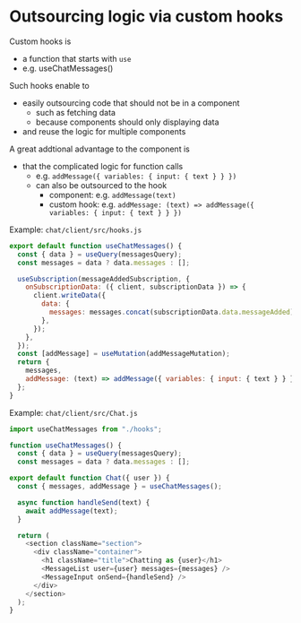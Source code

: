 # Outsourcing logic via custom hooks

Custom hooks is

- a function that starts with `use`
- e.g. useChatMessages()

Such hooks enable to

- easily outsourcing code that should not be in a component
  - such as fetching data
  - because components should only displaying data
- and reuse the logic for multiple components

A great addtional advantage to the component is

- that the complicated logic for function calls
  - e.g. `addMessage({ variables: { input: { text } } })`
  - can also be outsourced to the hook
    - component: e.g. `addMessage(text)`
    - custom hook: e.g. `addMessage: (text) => addMessage({ variables: { input: { text } } })`

Example: `chat/client/src/hooks.js`

```javascript
export default function useChatMessages() {
  const { data } = useQuery(messagesQuery);
  const messages = data ? data.messages : [];

  useSubscription(messageAddedSubscription, {
    onSubscriptionData: ({ client, subscriptionData }) => {
      client.writeData({
        data: {
          messages: messages.concat(subscriptionData.data.messageAdded),
        },
      });
    },
  });
  const [addMessage] = useMutation(addMessageMutation);
  return {
    messages,
    addMessage: (text) => addMessage({ variables: { input: { text } } }),
  };
}
```

Example: `chat/client/src/Chat.js`

```javascript
import useChatMessages from "./hooks";

function useChatMessages() {
  const { data } = useQuery(messagesQuery);
  const messages = data ? data.messages : [];

export default function Chat({ user }) {
  const { messages, addMessage } = useChatMessages();

  async function handleSend(text) {
    await addMessage(text);
  }

  return (
    <section className="section">
      <div className="container">
        <h1 className="title">Chatting as {user}</h1>
        <MessageList user={user} messages={messages} />
        <MessageInput onSend={handleSend} />
      </div>
    </section>
  );
}
```
